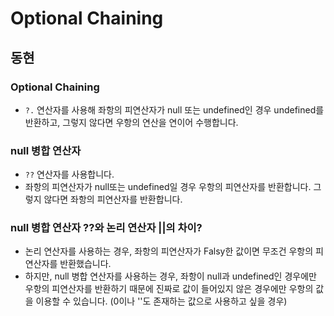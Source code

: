 # Optional Chaining

## 동현

### Optional Chaining

- `?.` 연산자를 사용해 좌항의 피연산자가 null 또는 undefined인 경우 undefined를 반환하고, 그렇지 않다면 우항의 연산을 연이어 수행합니다.

### null 병합 연산자

- `??` 연산자를 사용합니다.
- 좌항의 피연산자가 null또는 undefined일 경우 우항의 피연산자를 반환합니다. 그렇지 않다면 좌항의 피연산자를 반환합니다.

### null 병합 연산자 ??와 논리 연산자 ||의 차이?

- 논리 연산자를 사용하는 경우, 좌항의 피연산자가 Falsy한 값이면 무조건 우항의 피연산자를 반환했습니다.
- 하지만, null 병합 연산자를 사용하는 경우, 좌항이 null과 undefined인 경우에만 우항의 피연산자를 반환하기 때문에 진짜로 값이 들어있지 않은 경우에만 우항의 값을 이용할 수 있습니다. (0이나 ''도 존재하는 값으로 사용하고 싶을 경우)